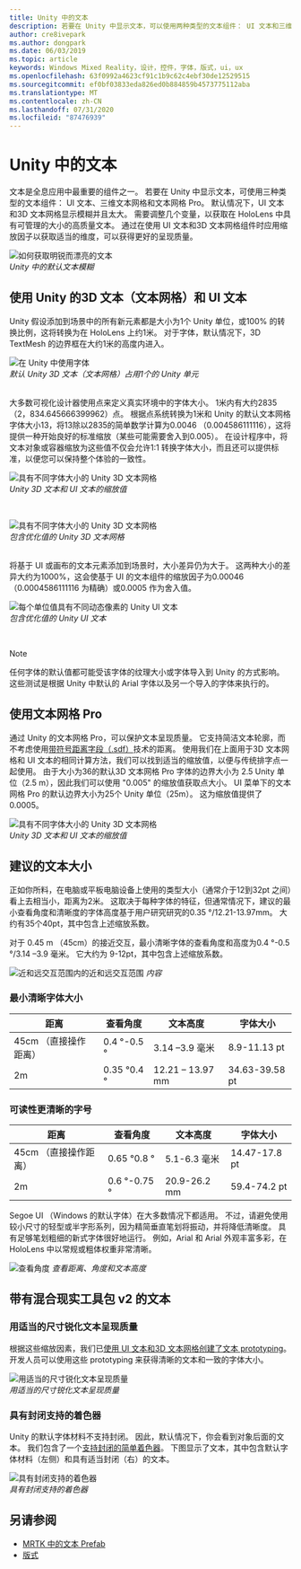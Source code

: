 ```yaml
---
title: Unity 中的文本
description: 若要在 Unity 中显示文本，可以使用两种类型的文本组件： UI 文本和三维文本网格。
author: cre8ivepark
ms.author: dongpark
ms.date: 06/03/2019
ms.topic: article
keywords: Windows Mixed Reality，设计，控件，字体，版式，ui，ux
ms.openlocfilehash: 63f0992a4623cf91c1b9c62c4ebf30de12529515
ms.sourcegitcommit: ef0bf03833eda826ed0b884859b4573775112aba
ms.translationtype: MT
ms.contentlocale: zh-CN
ms.lasthandoff: 07/31/2020
ms.locfileid: "87476939"
---
```

# <a name="text-in-unity"></a>Unity 中的文本

文本是全息应用中最重要的组件之一。 若要在 Unity 中显示文本，可使用三种类型的文本组件： UI 文本、三维文本网格和文本网格 Pro。 默认情况下，UI 文本和3D 文本网格显示模糊并且太大。 需要调整几个变量，以获取在 HoloLens 中具有可管理的大小的高质量文本。 通过在使用 UI 文本和3D 文本网格组件时应用缩放因子以获取适当的维度，可以获得更好的呈现质量。

![如何获取明锐而漂亮的文本](images/hug-text-02-640px.png)<br>
*Unity 中的默认文本模糊*

## <a name="working-with-unitys-3d-text-text-mesh-and-ui-text"></a>使用 Unity 的3D 文本（文本网格）和 UI 文本

Unity 假设添加到场景中的所有新元素都是大小为1个 Unity 单位，或100% 的转换比例，这将转换为在 HoloLens 上约1米。 对于字体，默认情况下，3D TextMesh 的边界框在大约1米的高度内进入。

![在 Unity 中使用字体](images/640px-hug-text-03.png)<br>
*默认 Unity 3D 文本（文本网格）占用1个的 Unity 单元*

<br>
大多数可视化设计器使用点来定义真实环境中的字体大小。 1米内有大约2835（2，834.645666399962）点。 根据点系统转换为1米和 Unity 的默认文本网格字体大小13，将13除以2835的简单数学计算为0.0046 （0.004586111116），这将提供一种开始良好的标准缩放（某些可能需要舍入到0.005）。 在设计程序中，将文本对象或容器缩放为这些值不仅会允许1:1 转换字体大小，而且还可以提供标准，以便您可以保持整个体验的一致性。

![具有不同字体大小的 Unity 3D 文本网格](images/Text_In_Unity_Measurements1.png)<br>
*Unity 3D 文本和 UI 文本的缩放值*

<br>

![具有不同字体大小的 Unity 3D 文本网格](images/hug-text-05-1000px.png)<br>
*包含优化值的 Unity 3D 文本网格*

<br>
将基于 UI 或画布的文本元素添加到场景时，大小差异仍为大于。 这两种大小的差异大约为1000%，这会使基于 UI 的文本组件的缩放因子为0.00046 （0.0004586111116 为精确）或0.0005 作为舍入值。

![每个单位值具有不同动态像素的 Unity UI 文本](images/hug-text-04-1000px.png)<br>
*包含优化值的 Unity UI 文本*

<br>

>[!NOTE]
>任何字体的默认值都可能受该字体的纹理大小或字体导入到 Unity 的方式影响。 这些测试是根据 Unity 中默认的 Arial 字体以及另一个导入的字体来执行的。

## <a name="working-with-text-mesh-pro"></a>使用文本网格 Pro

通过 Unity 的文本网格 Pro，可以保护文本呈现质量。 它支持简洁文本轮廓，而不考虑使用[带符号距离字段（.sdf）](https://steamcdn-a.akamaihd.net/apps/valve/2007/SIGGRAPH2007_AlphaTestedMagnification.pdf)技术的距离。 使用我们在上面用于3D 文本网格和 UI 文本的相同计算方法，我们可以找到适当的缩放值，以便与传统排字点一起使用。 由于大小为36的默认3D 文本网格 Pro 字体的边界大小为 2.5 Unity 单位（2.5 m），因此我们可以使用 "0.005" 的缩放值获取点大小。 UI 菜单下的文本网格 Pro 的默认边界大小为25个 Unity 单位（25m）。 这为缩放值提供了0.0005。

![具有不同字体大小的 Unity 3D 文本网格](images/Text_In_Unity_Measurements2.png)<br>
*Unity 3D 文本和 UI 文本的缩放值*

## <a name="recommended-text-size"></a>建议的文本大小
正如你所料，在电脑或平板电脑设备上使用的类型大小（通常介于12到32pt 之间）看上去相当小，距离为2米。 这取决于每种字体的特征，但通常情况下，建议的最小查看角度和清晰度的字体高度基于用户研究研究的0.35 °/12.21-13.97mm。 大约有35个40pt，其中包含上述缩放系数。 

对于 0.45 m （45cm）的接近交互，最小清晰字体的查看角度和高度为0.4 °-0.5 °/3.14 –3.9 毫米。 它大约为 9-12pt，其中包含上述缩放系数。

![近和远交互范围内的近和远交互范围 ](images/typography-distance-1000px.jpg)
 *内容*

### <a name="the-minimum-legible-font-size"></a>最小清晰字体大小
| 距离 | 查看角度 | 文本高度 | 字体大小 |
|---------|---------|---------|---------|
| 45cm （直接操作距离） | 0.4 °-0.5 ° | 3.14 –3.9 毫米 | 8.9-11.13 pt |
| 2m | 0.35 °0.4 ° | 12.21 – 13.97 mm | 34.63-39.58 pt |


### <a name="the-comfortably-legible-font-size"></a>可读性更清晰的字号
| 距离 | 查看角度 | 文本高度 | 字体大小 |
|---------|---------|---------|---------|
| 45cm （直接操作距离） | 0.65 °0.8 ° | 5.1-6.3 毫米 | 14.47-17.8 pt |
| 2m | 0.6 °-0.75 ° | 20.9-26.2 mm | 59.4-74.2 pt |

Segoe UI （Windows 的默认字体）在大多数情况下都适用。 不过，请避免使用较小尺寸的轻型或半字形系列，因为精简垂直笔划将振动，并将降低清晰度。 具有足够笔划粗细的新式字体很好地运行。 例如，Arial 和 Arial 外观丰富多彩，在 HoloLens 中以常规或粗体权重非常清晰。


![查看角度 ](images/Text_In_Unity_ViewingAngle.jpg)
 *查看距离、角度和文本高度*

## <a name="text-with-mixed-reality-toolkit-v2"></a>带有混合现实工具包 v2 的文本

### <a name="sharp-text-rendering-quality-with-proper-dimension"></a>用适当的尺寸锐化文本呈现质量

根据这些缩放因素，我们已[使用 UI 文本和3D 文本网格创建了文本 prototyping](https://github.com/microsoft/MixedRealityToolkit-Unity/tree/mrtk_development/Assets/MRTK/SDK/StandardAssets/Prefabs/Text)。 开发人员可以使用这些 prototyping 来获得清晰的文本和一致的字体大小。

![用适当的尺寸锐化文本呈现质量](images/hug-text-06-1000px.png)<br>
*用适当的尺寸锐化文本呈现质量*

### <a name="shader-with-occlusion-support"></a>具有封闭支持的着色器

Unity 的默认字体材料不支持封闭。 因此，默认情况下，你会看到对象后面的文本。 我们包含了一个[支持封闭的简单着色器](https://github.com/microsoft/MixedRealityToolkit-Unity/blob/mrtk_release/Assets/MRTK/Core/StandardAssets/Shaders/Text3DShader.shader)。 下图显示了文本，其中包含默认字体材料（左侧）和具有适当封闭（右）的文本。

![具有封闭支持的着色器](images/hug-text-07-1000px.png)<br>
*具有封闭支持的着色器*


## <a name="see-also"></a>另请参阅
* [MRTK 中的文本 Prefab](https://github.com/microsoft/MixedRealityToolkit-Unity/tree/mrtk_development/Assets/MRTK/SDK/StandardAssets/Prefabs/Text)
* [版式](typography.md)

 

